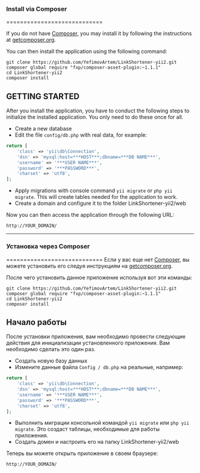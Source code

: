 ### Install via Composer
============================

If you do not have [Composer](http://getcomposer.org/), you may install it by following the instructions at [getcomposer.org](http://getcomposer.org/doc/00-intro.md#installation-nix).

You can then install the application using the following command:

~~~
git clone https://github.com/YefimovArtem/LinkShortener-yii2.git
composer global require "fxp/composer-asset-plugin:~1.1.1"
cd LinkShortener-yii2
composer install
~~~

GETTING STARTED
---------------

After you install the application, you have to conduct the following steps to initialize the installed application. You only need to do these once for all.

* Create a new database
* Edit the file `config/db.php` with real data, for example:
```php
return [
    'class' => 'yii\db\Connection',
    'dsn' => 'mysql:host=***HOST***;dbname=***DB NAME***',
    'username' => '***USER NAME***',
    'password' => '***PASSWORD***',
    'charset' => 'utf8',
];
```
* Apply migrations with console command `yii migrate` or `php yii migrate`. This will create tables needed for the application to work.
* Create a domain and configure it to the folder LinkShortener-yii2/web

Now you can then access the application through the following URL:
~~~
http://YOUR_DOMAIN/
~~~



-------------------------------------

### Установка через Composer
============================
Если у вас еще нет [Composer](http://getcomposer.org/), вы можете установить его следуя инструкциям на [getcomposer.org](http://getcomposer.org/doc/00-intro.md#installation-nix).

После чего установить данное приложение используя вот эти команды:

~~~
git clone https://github.com/YefimovArtem/LinkShortener-yii2.git
composer global require "fxp/composer-asset-plugin:~1.1.1"
cd LinkShortener-yii2
composer install
~~~


Начало работы
---------------

После установки приложения, вам необходимо провести следующие действия для инициализации установленного приложения. Вам необходимо сделать это один раз.

* Создать новую базу данных
* Измените данные файла `Config / db.php` на реальные, например:
```php
return [
    'class' => 'yii\db\Connection',
    'dsn' => 'mysql:host=***HOST***;dbname=***DB NAME***',
    'username' => '***USER NAME***',
    'password' => '***PASSWORD***',
    'charset' => 'utf8',
];
```
* Выполнить миграции консольной командой `yii migrate` или `php yii migrate`. Это создаст таблицы, необходимые для работы приложения.
* Создать домен и настроить его на папку LinkShortener-yii2/web

Теперь вы можете открыть приложение в своем браузере:
~~~
http://YOUR_DOMAIN/
~~~
